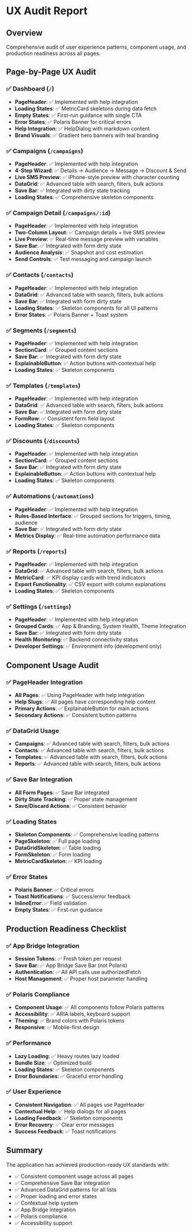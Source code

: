 # UX Audit Report

## Overview
Comprehensive audit of user experience patterns, component usage, and production readiness across all pages.

## Page-by-Page UX Audit

### ✅ Dashboard (`/`)
- **PageHeader**: ✅ Implemented with help integration
- **Loading States**: ✅ MetricCard skeletons during data fetch
- **Empty States**: ✅ First-run guidance with single CTA
- **Error States**: ✅ Polaris Banner for critical errors
- **Help Integration**: ✅ HelpDialog with markdown content
- **Brand Visuals**: ✅ Gradient hero banners with teal branding

### ✅ Campaigns (`/campaigns`)
- **PageHeader**: ✅ Implemented with help integration
- **4-Step Wizard**: ✅ Details → Audience → Message → Discount & Send
- **Live SMS Preview**: ✅ iPhone-style preview with character counting
- **DataGrid**: ✅ Advanced table with search, filters, bulk actions
- **Save Bar**: ✅ Integrated with dirty state tracking
- **Loading States**: ✅ Comprehensive skeleton components

### ✅ Campaign Detail (`/campaigns/:id`)
- **PageHeader**: ✅ Implemented with help integration
- **Two-Column Layout**: ✅ Campaign details + live SMS preview
- **Live Preview**: ✅ Real-time message preview with variables
- **Save Bar**: ✅ Integrated with form dirty state
- **Audience Analysis**: ✅ Snapshot and cost estimation
- **Send Controls**: ✅ Test messaging and campaign launch

### ✅ Contacts (`/contacts`)
- **PageHeader**: ✅ Implemented with help integration
- **DataGrid**: ✅ Advanced table with search, filters, bulk actions
- **Save Bar**: ✅ Integrated with form dirty state
- **Loading States**: ✅ Skeleton components for all UI patterns
- **Error States**: ✅ Polaris Banner + Toast system

### ✅ Segments (`/segments`)
- **PageHeader**: ✅ Implemented with help integration
- **SectionCard**: ✅ Grouped content sections
- **Save Bar**: ✅ Integrated with form dirty state
- **ExplainableButton**: ✅ Action buttons with contextual help
- **Loading States**: ✅ Skeleton components

### ✅ Templates (`/templates`)
- **PageHeader**: ✅ Implemented with help integration
- **DataGrid**: ✅ Advanced table with search, filters, bulk actions
- **Save Bar**: ✅ Integrated with form dirty state
- **FormRow**: ✅ Consistent form field layout
- **Loading States**: ✅ Skeleton components

### ✅ Discounts (`/discounts`)
- **PageHeader**: ✅ Implemented with help integration
- **SectionCard**: ✅ Grouped content sections
- **Save Bar**: ✅ Integrated with form dirty state
- **ExplainableButton**: ✅ Action buttons with contextual help
- **Loading States**: ✅ Skeleton components

### ✅ Automations (`/automations`)
- **PageHeader**: ✅ Implemented with help integration
- **Rules-Based Interface**: ✅ Grouped sections for triggers, timing, audience
- **Save Bar**: ✅ Integrated with form dirty state
- **Metrics Display**: ✅ Real-time automation performance data

### ✅ Reports (`/reports`)
- **PageHeader**: ✅ Implemented with help integration
- **DataGrid**: ✅ Advanced table with search, filters, bulk actions
- **MetricCard**: ✅ KPI display cards with trend indicators
- **Export Functionality**: ✅ CSV export with column explanations
- **Loading States**: ✅ Skeleton components

### ✅ Settings (`/settings`)
- **PageHeader**: ✅ Implemented with help integration
- **Grouped Cards**: ✅ App & Branding, System Health, Theme Integration
- **Save Bar**: ✅ Integrated with form dirty state
- **Health Monitoring**: ✅ Backend connectivity status
- **Developer Settings**: ✅ Environment info (development only)

## Component Usage Audit

### ✅ PageHeader Integration
- **All Pages**: ✅ Using PageHeader with help integration
- **Help Slugs**: ✅ All pages have corresponding help content
- **Primary Actions**: ✅ ExplainableButton for main actions
- **Secondary Actions**: ✅ Consistent button patterns

### ✅ DataGrid Usage
- **Campaigns**: ✅ Advanced table with search, filters, bulk actions
- **Contacts**: ✅ Advanced table with search, filters, bulk actions
- **Templates**: ✅ Advanced table with search, filters, bulk actions
- **Reports**: ✅ Advanced table with search, filters, bulk actions

### ✅ Save Bar Integration
- **All Form Pages**: ✅ Save Bar integrated
- **Dirty State Tracking**: ✅ Proper state management
- **Save/Discard Actions**: ✅ Consistent behavior

### ✅ Loading States
- **Skeleton Components**: ✅ Comprehensive loading patterns
- **PageSkeleton**: ✅ Full page loading
- **DataGridSkeleton**: ✅ Table loading
- **FormSkeleton**: ✅ Form loading
- **MetricCardSkeleton**: ✅ KPI loading

### ✅ Error States
- **Polaris Banner**: ✅ Critical errors
- **Toast Notifications**: ✅ Success/error feedback
- **InlineError**: ✅ Field validation
- **Empty States**: ✅ First-run guidance

## Production Readiness Checklist

### ✅ App Bridge Integration
- **Session Tokens**: ✅ Fresh token per request
- **Save Bar**: ✅ App Bridge Save Bar (not Polaris)
- **Authentication**: ✅ All API calls use authorizedFetch
- **Host Management**: ✅ Proper host parameter handling

### ✅ Polaris Compliance
- **Component Usage**: ✅ All components follow Polaris patterns
- **Accessibility**: ✅ ARIA labels, keyboard support
- **Theming**: ✅ Brand colors with Polaris tokens
- **Responsive**: ✅ Mobile-first design

### ✅ Performance
- **Lazy Loading**: ✅ Heavy routes lazy loaded
- **Bundle Size**: ✅ Optimized build
- **Loading States**: ✅ Skeleton components
- **Error Boundaries**: ✅ Graceful error handling

### ✅ User Experience
- **Consistent Navigation**: ✅ All pages use PageHeader
- **Contextual Help**: ✅ Help dialogs for all pages
- **Loading Feedback**: ✅ Skeleton components
- **Error Recovery**: ✅ Clear error messages
- **Success Feedback**: ✅ Toast notifications

## Summary
The application has achieved production-ready UX standards with:
- ✅ Consistent component usage across all pages
- ✅ Comprehensive Save Bar integration
- ✅ Advanced DataGrid patterns for all lists
- ✅ Proper loading and error states
- ✅ Contextual help system
- ✅ App Bridge integration
- ✅ Polaris compliance
- ✅ Accessibility support
